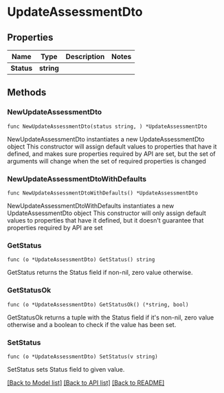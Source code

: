 # UpdateAssessmentDto

## Properties

Name | Type | Description | Notes
------------ | ------------- | ------------- | -------------
**Status** | **string** |  | 

## Methods

### NewUpdateAssessmentDto

`func NewUpdateAssessmentDto(status string, ) *UpdateAssessmentDto`

NewUpdateAssessmentDto instantiates a new UpdateAssessmentDto object
This constructor will assign default values to properties that have it defined,
and makes sure properties required by API are set, but the set of arguments
will change when the set of required properties is changed

### NewUpdateAssessmentDtoWithDefaults

`func NewUpdateAssessmentDtoWithDefaults() *UpdateAssessmentDto`

NewUpdateAssessmentDtoWithDefaults instantiates a new UpdateAssessmentDto object
This constructor will only assign default values to properties that have it defined,
but it doesn't guarantee that properties required by API are set

### GetStatus

`func (o *UpdateAssessmentDto) GetStatus() string`

GetStatus returns the Status field if non-nil, zero value otherwise.

### GetStatusOk

`func (o *UpdateAssessmentDto) GetStatusOk() (*string, bool)`

GetStatusOk returns a tuple with the Status field if it's non-nil, zero value otherwise
and a boolean to check if the value has been set.

### SetStatus

`func (o *UpdateAssessmentDto) SetStatus(v string)`

SetStatus sets Status field to given value.



[[Back to Model list]](../README.md#documentation-for-models) [[Back to API list]](../README.md#documentation-for-api-endpoints) [[Back to README]](../README.md)



